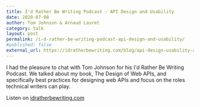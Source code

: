 ```yaml
---
title: I'd Rather Be Writing Podcast - API Design and Usability 
date: 2020-07-08
author: Tom Johnson & Arnaud Lauret
category: talk
layout: post
permalink: /i-d-rather-be-writing-podcast-api-design-and-usability/
#published: false
external_url: https://idratherbewriting.com/blog/api-design-usability-arnaud-lauret-podcast/
---
```


I had the pleasure to chat with Tom Johnson for his I'd Rather Be Writing Podcast. We talked about my book, The Design of Web APIs, and specifically best practices for designing web APIs and focus on the roles technical writers can play.
<!--more-->

Listen on [idratherbewriting.com]({{page.external_url}})